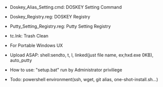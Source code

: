 * Doskey_Alias_Setting.cmd: DOSKEY Setting Command
* Doskey_Registry.reg: DOSKEY Registry
* Putty_Setting_Registry.reg: Putty Setting Registry
* tc.lnk: Trash Clean
* For Portable Windows UX
* Upload ASAP: shell:sendto, t, l, linked(just file name, ex;hxd.exe 0KB), auto_putty

* How to use: "setup.bat" run by Administrator priviliege
* Todo: powershell environment(ssh, wget, git alias, one-shot-install.sh...)


